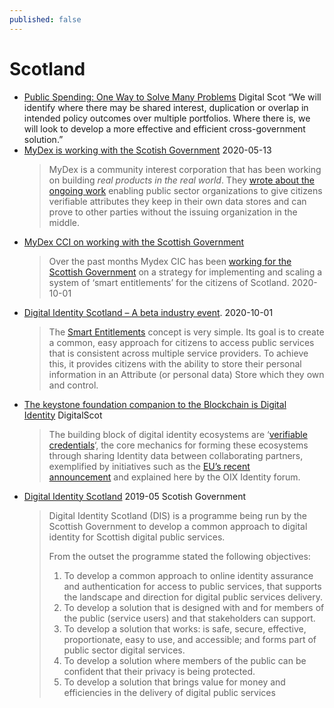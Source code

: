 ```yaml
---
published: false
---
```

# Scotland

* [Public Spending: One Way to Solve Many Problems](https://medium.com/mydex/public-spending-one-way-to-solve-many-problems-3ac394e46a9e) Digital Scot
“We will identify where there may be shared interest, duplication or overlap in intended policy outcomes over multiple portfolios. Where there is, we will look to develop a more effective and efficient cross-government solution.”
* [MyDex is working with the Scotish Government](https://blogs.gov.scot/digital/2020/05/13/digital-identity-scotland-prototype-draws-to-a-close/) 2020-05-13
  > MyDex is a community interest corporation that has been working on building *real products in the real world*. They [wrote about the ongoing work](https://medium.com/mydex/proving-verified-attributes-work-3f9ca813d43f) enabling public sector organizations to give citizens verifiable attributes they keep in their own data stores and can prove to other parties without the issuing organization in the middle.
* [MyDex CCI on working with the Scottish Government](https://medium.com/mydex/a-way-forward-for-personal-data-6251d1503bdd) 
  > Over the past months Mydex CIC has been [working for the Scottish Government](https://blogs.gov.scot/digital/2020/10/01/digital-identity-scotland-a-beta-industry-event/) on a strategy for implementing and scaling a system of ‘smart entitlements’ for the citizens of Scotland. 2020-10-01
* [Digital Identity Scotland – A beta industry event](https://blogs.gov.scot/digital/2020/10/01/digital-identity-scotland-a-beta-industry-event/). 2020-10-01
  > The [Smart Entitlements](https://blogs.gov.scot/digital/wp-content/uploads/sites/5/2020/10/Smart-Entitlements-Research-Recommendations-and-Report-for-the-Scottish-Government-FINAL.pdf) concept is very simple. Its goal is to create a common, easy approach for citizens to access public services that is consistent across multiple service providers. To achieve this, it provides citizens with the ability to store their personal information in an Attribute (or personal data) Store which they own and control.
* [The keystone foundation companion to the Blockchain is Digital Identity](https://scottishblockchain.net/transforming-education-blockchain-ssi/) DigitalScot
  > The building block of digital identity ecosystems are ‘[verifiable credentials](https://www.slideshare.net/SSIMeetup/verifiable-credentials-101-for-ssi-and-decentralized-digital-identity-tyler-ruff)‘, the core mechanics for forming these ecosystems through sharing Identity data between collaborating partners, exemplified by initiatives such as the [EU’s recent announcement](https://apnews.com/article/europe-health-coronavirus-pandemic-lifestyle-travel-73f90d18909c595da463994e16e17348) and explained here by the OIX Identity forum.
* [Digital Identity Scotland](https://blogs.gov.scot/digital/wp-content/uploads/sites/5/2019/05/Digital-Identity-Scotland-Attribute-Standards-31-May-2019.pdf) 2019-05 Scotish Government 
  > Digital Identity Scotland (DIS) is a programme being run by the Scottish Government to develop a common approach to digital identity for Scottish digital public services.
  > 
  > From the outset the programme stated the following objectives:
  > 1. To develop a common approach to online identity assurance and authentication for access to public services, that supports the landscape and direction for digital public services delivery.
  > 2. To develop a solution that is designed with and for members of the public (service users) and that stakeholders can support.
  > 3. To develop a solution that works: is safe, secure, effective, proportionate, easy to use, and accessible; and forms part of public sector digital services.
  > 4. To develop a solution where members of the public can be confident that their privacy is being protected.
  > 5. To develop a solution that brings value for money and efficiencies in the delivery of digital public services